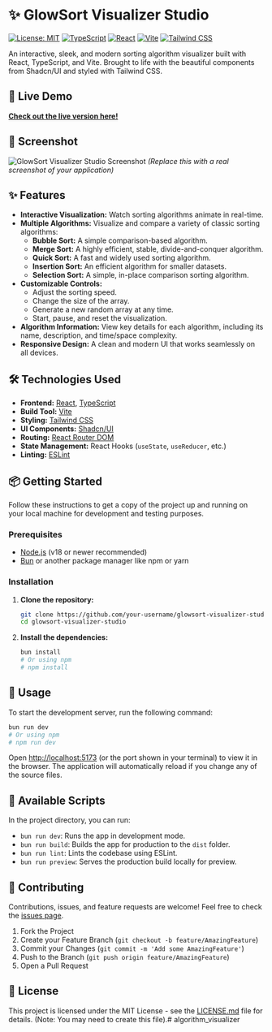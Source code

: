 # ✨ GlowSort Visualizer Studio

[![License: MIT](https://img.shields.io/badge/License-MIT-yellow.svg)](https://opensource.org/licenses/MIT)
[![TypeScript](https://img.shields.io/badge/TypeScript-3178C6.svg?style=for-the-badge&logo=typescript&logoColor=white)](https://www.typescriptlang.org/)
[![React](https://img.shields.io/badge/React-61DAFB.svg?style=for-the-badge&logo=react&logoColor=black)](https://reactjs.org/)
[![Vite](https://img.shields.io/badge/Vite-646CFF.svg?style=for-the-badge&logo=vite&logoColor=white)](https://vitejs.dev/)
[![Tailwind CSS](https://img.shields.io/badge/Tailwind%20CSS-06B6D4.svg?style=for-the-badge&logo=tailwind-css&logoColor=white)](https://tailwindcss.com/)

An interactive, sleek, and modern sorting algorithm visualizer built with React, TypeScript, and Vite. Brought to life with the beautiful components from Shadcn/UI and styled with Tailwind CSS.

## 🚀 Live Demo

[**Check out the live version here!**](https://your-live-demo-url.com)

## 📸 Screenshot

![GlowSort Visualizer Studio Screenshot](https://via.placeholder.com/800x450.png?text=GlowSort+Visualizer+Studio)
*(Replace this with a real screenshot of your application)*

## ✨ Features

-   **Interactive Visualization:** Watch sorting algorithms animate in real-time.
-   **Multiple Algorithms:** Visualize and compare a variety of classic sorting algorithms:
    -   **Bubble Sort:** A simple comparison-based algorithm.
    -   **Merge Sort:** A highly efficient, stable, divide-and-conquer algorithm.
    -   **Quick Sort:** A fast and widely used sorting algorithm.
    -   **Insertion Sort:** An efficient algorithm for smaller datasets.
    -   **Selection Sort:** A simple, in-place comparison sorting algorithm.
-   **Customizable Controls:**
    -   Adjust the sorting speed.
    -   Change the size of the array.
    -   Generate a new random array at any time.
    -   Start, pause, and reset the visualization.
-   **Algorithm Information:** View key details for each algorithm, including its name, description, and time/space complexity.
-   **Responsive Design:** A clean and modern UI that works seamlessly on all devices.

## 🛠️ Technologies Used

-   **Frontend:** [React](https://reactjs.org/), [TypeScript](https://www.typescriptlang.org/)
-   **Build Tool:** [Vite](https://vitejs.dev/)
-   **Styling:** [Tailwind CSS](https://tailwindcss.com/)
-   **UI Components:** [Shadcn/UI](https://ui.shadcn.com/)
-   **Routing:** [React Router DOM](https://reactrouter.com/)
-   **State Management:** React Hooks (`useState`, `useReducer`, etc.)
-   **Linting:** [ESLint](https://eslint.org/)

## 📦 Getting Started

Follow these instructions to get a copy of the project up and running on your local machine for development and testing purposes.

### Prerequisites

-   [Node.js](https://nodejs.org/) (v18 or newer recommended)
-   [Bun](https://bun.sh/) or another package manager like npm or yarn

### Installation

1.  **Clone the repository:**
    ```bash
    git clone https://github.com/your-username/glowsort-visualizer-studio.git
    cd glowsort-visualizer-studio
    ```

2.  **Install the dependencies:**
    ```bash
    bun install
    # Or using npm
    # npm install
    ```

## 🚀 Usage

To start the development server, run the following command:

```bash
bun run dev
# Or using npm
# npm run dev
```

Open [http://localhost:5173](http://localhost:5173) (or the port shown in your terminal) to view it in the browser. The application will automatically reload if you change any of the source files.

## 📜 Available Scripts

In the project directory, you can run:

-   `bun run dev`: Runs the app in development mode.
-   `bun run build`: Builds the app for production to the `dist` folder.
-   `bun run lint`: Lints the codebase using ESLint.
-   `bun run preview`: Serves the production build locally for preview.

## 🤝 Contributing

Contributions, issues, and feature requests are welcome! Feel free to check the [issues page](https://github.com/your-username/glowsort-visualizer-studio/issues).

1.  Fork the Project
2.  Create your Feature Branch (`git checkout -b feature/AmazingFeature`)
3.  Commit your Changes (`git commit -m 'Add some AmazingFeature'`)
4.  Push to the Branch (`git push origin feature/AmazingFeature`)
5.  Open a Pull Request

## 📄 License

This project is licensed under the MIT License - see the [LICENSE.md](LICENSE.md) file for details. (Note: You may need to create this file).# algorithm_visualizer
